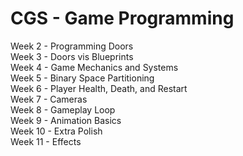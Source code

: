 # CGS - Game Programming
Week 2 - Programming Doors  
Week 3 - Doors vis Blueprints  
Week 4 - Game Mechanics and Systems  
Week 5 - Binary Space Partitioning  
Week 6 - Player Health, Death, and Restart  
Week 7 - Cameras  
Week 8 - Gameplay Loop  
Week 9 - Animation Basics  
Week 10 - Extra Polish  
Week 11 - Effects